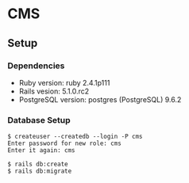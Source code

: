 # CMS

## Setup

### Dependencies

  * Ruby version: ruby 2.4.1p111
  * Rails vesion: 5.1.0.rc2
  * PostgreSQL version: postgres (PostgreSQL) 9.6.2

### Database Setup

```
$ createuser --createdb --login -P cms
Enter password for new role: cms
Enter it again: cms

$ rails db:create
$ rails db:migrate
```
